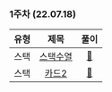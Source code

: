 ### 1주차 (22.07.18)
유형 | 제목 | 풀이
:-: | :-: | :-:
스택 |[스택수열](https://www.acmicpc.net/problem/1874) | [🔗](https://github.com/hye0e/code-lion-study/blob/main/stack/1874.py)
스택 |[카드2](https://www.acmicpc.net/problem/2164) | [🔗](https://github.com/hye0e/code-lion-study/blob/main/stack/2164.py)
